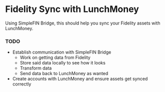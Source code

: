 # Fidelity Sync with LunchMoney

Using SimpleFIN Bridge, this should help you sync your Fidelity assets with LunchMoney.

### TODO
- Establish communication with SimpleFIN Bridge
  - Work on getting data from Fidelity
  - Store said data locally to see how it looks
  - Transform data
  - Send data back to LunchMoney as wanted
- Create accounts with LunchMoney and ensure assets get synced correctly
